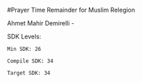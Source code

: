 #Prayer Time Remainder for Muslim Relegion

Ahmet Mahir Demirelli - 

SDK Levels:

    Min SDK: 26

    Compile SDK: 34

    Target SDK: 34
